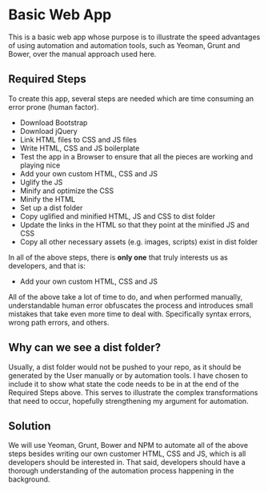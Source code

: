 # Basic Web App

This is a basic web app whose purpose is to illustrate the speed advantages of using automation and automation tools, such as Yeoman, Grunt and Bower, over the manual approach used here.

## Required Steps 

To create this app, several steps are needed which are time consuming an error prone (human factor). 

* Download Bootstrap
* Download jQuery
* Link HTML files to CSS and JS files
* Write HTML, CSS and JS boilerplate 
* Test the app in a Browser to ensure that all the pieces are working and playing nice
* Add your own custom HTML, CSS and JS 
* Uglify the JS
* Minify and optimize the CSS
* Minify the HTML
* Set up a dist folder
* Copy uglified and minified HTML, JS and CSS to dist folder
* Update the links in the HTML so that they point at the minified JS and CSS
* Copy all other necessary assets (e.g. images, scripts) exist in dist folder

In all of the above steps, there is **only one** that truly interests us as developers, and that is:

* Add your own custom HTML, CSS and JS 

All of the above take a lot of time to do, and when performed manually, understandable human error obfuscates the process and introduces small mistakes that take even more time to deal with. Specifically syntax errors, wrong path errors, and others. 

## Why can we see a dist folder?

Usually, a dist folder would not be pushed to your repo, as it should be generated by the User manually or by automation tools. I have chosen to include it to show what state the code needs to be in at the end of the Required Steps above. This serves to illustrate the complex transformations that need to occur, hopefully strengthening my argument for automation.   

## Solution

We will use Yeoman, Grunt, Bower and NPM to automate all of the above steps besides writing our own customer HTML, CSS and JS, which is all developers should be interested in. That said, developers should have a thorough understanding of the automation process happening in the background.

